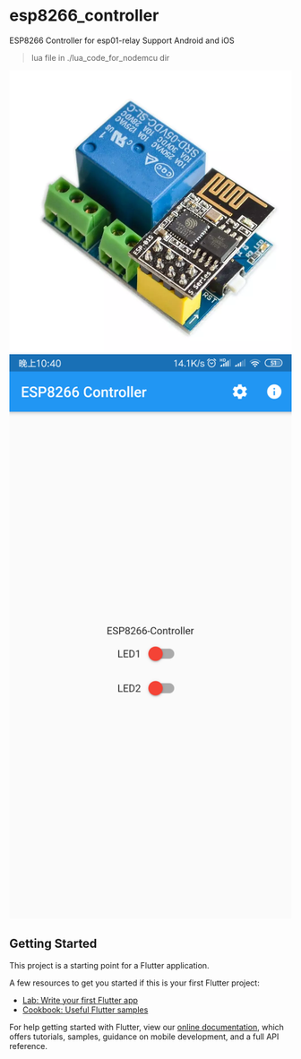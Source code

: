 # esp8266_controller

ESP8266 Controller for esp01-relay
Support Android and iOS
> lua file in ./lua_code_for_nodemcu dir  

![image](./images/esp01-relay.png)
![image](./images/screen.png)
## Getting Started

This project is a starting point for a Flutter application.

A few resources to get you started if this is your first Flutter project:

- [Lab: Write your first Flutter app](https://flutter.dev/docs/get-started/codelab)
- [Cookbook: Useful Flutter samples](https://flutter.dev/docs/cookbook)

For help getting started with Flutter, view our 
[online documentation](https://flutter.dev/docs), which offers tutorials, 
samples, guidance on mobile development, and a full API reference.
